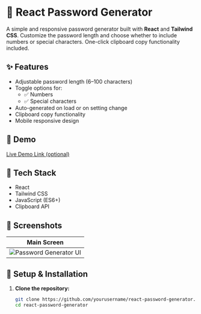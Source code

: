 # 🔐 React Password Generator

A simple and responsive password generator built with **React** and **Tailwind CSS**. Customize the password length and choose whether to include numbers or special characters. One-click clipboard copy functionality included.

## ✨ Features

- Adjustable password length (6–100 characters)
- Toggle options for:
  - ✅ Numbers
  - ✅ Special characters
- Auto-generated on load or on setting change
- Clipboard copy functionality
- Mobile responsive design

## 🚀 Demo

[Live Demo Link (optional)](https://your-demo-link.com)

## 🧠 Tech Stack

- React
- Tailwind CSS
- JavaScript (ES6+)
- Clipboard API

## 📸 Screenshots

| Main Screen |
|-------------|
| ![Password Generator UI](./screenshot.png) |

## 🔧 Setup & Installation

1. **Clone the repository:**
   ```bash
   git clone https://github.com/yourusername/react-password-generator.git
   cd react-password-generator
